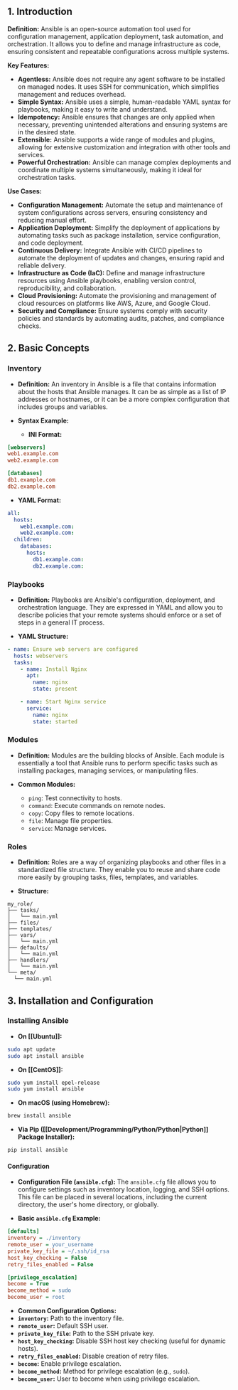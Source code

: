 ## 1. Introduction
**Definition:**
Ansible is an open-source automation tool used for configuration management, application deployment, task automation, and orchestration. It allows you to define and manage infrastructure as code, ensuring consistent and repeatable configurations across multiple systems.

**Key Features:**
- **Agentless:** Ansible does not require any agent software to be installed on managed nodes. It uses SSH for communication, which simplifies management and reduces overhead.
- **Simple Syntax:** Ansible uses a simple, human-readable YAML syntax for playbooks, making it easy to write and understand.
- **Idempotency:** Ansible ensures that changes are only applied when necessary, preventing unintended alterations and ensuring systems are in the desired state.
- **Extensible:** Ansible supports a wide range of modules and plugins, allowing for extensive customization and integration with other tools and services.
- **Powerful Orchestration:** Ansible can manage complex deployments and coordinate multiple systems simultaneously, making it ideal for orchestration tasks.

**Use Cases:**
- **Configuration Management:** Automate the setup and maintenance of system configurations across servers, ensuring consistency and reducing manual effort.
- **Application Deployment:** Simplify the deployment of applications by automating tasks such as package installation, service configuration, and code deployment.
- **Continuous Delivery:** Integrate Ansible with CI/CD pipelines to automate the deployment of updates and changes, ensuring rapid and reliable delivery.
- **Infrastructure as Code (IaC):** Define and manage infrastructure resources using Ansible playbooks, enabling version control, reproducibility, and collaboration.
- **Cloud Provisioning:** Automate the provisioning and management of cloud resources on platforms like AWS, Azure, and Google Cloud.
- **Security and Compliance:** Ensure systems comply with security policies and standards by automating audits, patches, and compliance checks.

## 2. Basic Concepts

### Inventory
- **Definition:**
  An inventory in Ansible is a file that contains information about the hosts that Ansible manages. It can be as simple as a list of IP addresses or hostnames, or it can be a more complex configuration that includes groups and variables.

- **Syntax Example:**
  - **INI Format:**
```ini
[webservers]
web1.example.com
web2.example.com

[databases]
db1.example.com
db2.example.com
```

  - **YAML Format:**
```yaml
all:
  hosts:
	web1.example.com:
	web2.example.com:
  children:
	databases:
	  hosts:
		db1.example.com:
		db2.example.com:
```

### Playbooks
- **Definition:**
  Playbooks are Ansible's configuration, deployment, and orchestration language. They are expressed in YAML and allow you to describe policies that your remote systems should enforce or a set of steps in a general IT process.

- **YAML Structure:**
```yaml
- name: Ensure web servers are configured
  hosts: webservers
  tasks:
	- name: Install Nginx
	  apt:
		name: nginx
	    state: present

	- name: Start Nginx service
	  service:
	    name: nginx
	    state: started
```

### Modules
- **Definition:**
  Modules are the building blocks of Ansible. Each module is essentially a tool that Ansible runs to perform specific tasks such as installing packages, managing services, or manipulating files.

- **Common Modules:**
  - `ping`: Test connectivity to hosts.
  - `command`: Execute commands on remote nodes.
  - `copy`: Copy files to remote locations.
  - `file`: Manage file properties.
  - `service`: Manage services.

### Roles
- **Definition:**
  Roles are a way of organizing playbooks and other files in a standardized file structure. They enable you to reuse and share code more easily by grouping tasks, files, templates, and variables.

- **Structure:**
```text
my_role/
├── tasks/
│   └── main.yml
├── files/
├── templates/
├── vars/
│   └── main.yml
├── defaults/
│   └── main.yml
├── handlers/
│   └── main.yml
└── meta/
  └── main.yml
```

## 3. Installation and Configuration
### Installing Ansible

- **On [[Ubuntu]]:**
```bash
sudo apt update
sudo apt install ansible
```

- **On [[CentOS]]:**
```bash
sudo yum install epel-release
sudo yum install ansible
```

- **On macOS (using Homebrew):**
```bash
brew install ansible
```

- **Via Pip ([[Development/Programming/Python/Python|Python]] Package Installer):**
```bash
pip install ansible
```

#### Configuration

- **Configuration File (`ansible.cfg`):**
  The `ansible.cfg` file allows you to configure settings such as inventory location, logging, and SSH options. This file can be placed in several locations, including the current directory, the user's home directory, or globally.

- **Basic `ansible.cfg` Example:**
```ini
[defaults]
inventory = ./inventory
remote_user = your_username
private_key_file = ~/.ssh/id_rsa
host_key_checking = False
retry_files_enabled = False

[privilege_escalation]
become = True
become_method = sudo
become_user = root
```

- **Common Configuration Options:**
- **`inventory`:** Path to the inventory file.
- **`remote_user`:** Default SSH user.
- **`private_key_file`:** Path to the SSH private key.
- **`host_key_checking`:** Disable SSH host key checking (useful for dynamic hosts).
- **`retry_files_enabled`:** Disable creation of retry files.
- **`become`:** Enable privilege escalation.
- **`become_method`:** Method for privilege escalation (e.g., `sudo`).
- **`become_user`:** User to become when using privilege escalation.